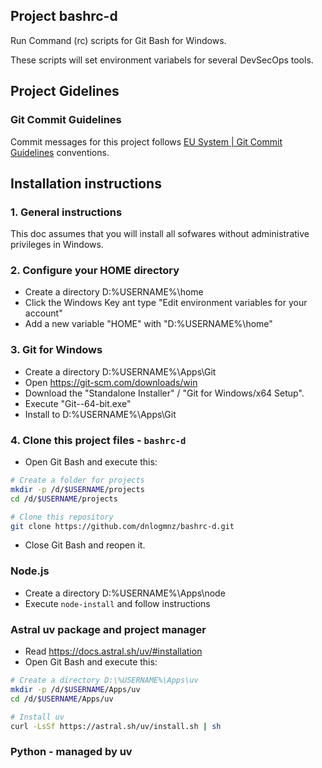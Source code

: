 ## Project bashrc-d
Run Command (rc) scripts for Git Bash for Windows.  

These scripts will set environment variabels for several DevSecOps tools.  

## Project Gidelines

### Git Commit Guidelines  
Commit messages for this project follows [EU System | Git Commit Guidelines](!https://ec.europa.eu/component-library/v1.15.0/eu/docs/conventions/git/) conventions.


## Installation instructions

### 1. General instructions  

This doc assumes that you will install all sofwares without administrative privileges in Windows.


### 2. Configure your HOME directory  

- Create a directory D:\%USERNAME%\home
- Click the Windows Key ant type "Edit environment variables for your account"
- Add a new variable "HOME" with "D:\%USERNAME%\home"


### 3. Git for Windows  

- Create a directory D:\%USERNAME%\Apps\Git
- Open https://git-scm.com/downloads/win
- Download the "Standalone Installer" / "Git for Windows/x64 Setup".
- Execute "Git-<version>-64-bit.exe"
- Install to D:\%USERNAME%\Apps\Git


### 4. Clone this project files - `bashrc-d`
- Open Git Bash and execute this: 
```Bash
# Create a folder for projects
mkdir -p /d/$USERNAME/projects
cd /d/$USERNAME/projects

# Clone this repository
git clone https://github.com/dnlogmnz/bashrc-d.git
```
- Close Git Bash and reopen it. 


### Node.js

- Create a directory D:\%USERNAME%\Apps\node
- Execute `node-install` and follow instructions

### Astral uv package and project manager

- Read https://docs.astral.sh/uv/#installation
- Open Git Bash and execute this: 
```Bash
# Create a directory D:\%USERNAME%\Apps\uv
mkdir -p /d/$USERNAME/Apps/uv
cd /d/$USERNAME/Apps/uv

# Install uv
curl -LsSf https://astral.sh/uv/install.sh | sh
```

### Python - managed by uv
